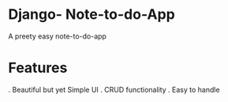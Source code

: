 # Django- Note-to-do-App
A preety easy note-to-do-app

# Features
. Beautiful but yet Simple UI
. CRUD functionality
. Easy to handle

